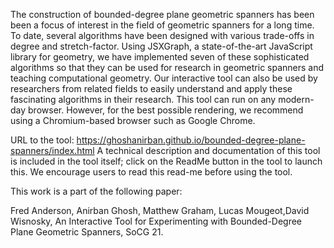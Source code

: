 The construction of bounded-degree plane geometric spanners has been been a focus of interest in the field of geometric spanners for a long time. To date, several algorithms have been designed with various trade-offs in degree and stretch-factor. Using JSXGraph, a state-of-the-art JavaScript library for geometry, we have implemented seven of these sophisticated algorithms so that they can be used for research in geometric spanners and teaching computational geometry. Our interactive tool can also be used by researchers from related fields to easily understand and apply these fascinating algorithms in their research. This tool can run on any modern-day browser. However, for the best possible rendering, we recommend using a Chromium-based browser such as Google Chrome.

URL to the tool: https://ghoshanirban.github.io/bounded-degree-plane-spanners/index.html
A technical description and documentation of this tool is included in the tool itself; click on the ReadMe button in the tool to launch this.  We encourage users to read this read-me before using the tool.

This work is a part of the following paper:

Fred Anderson, Anirban Ghosh, Matthew Graham, Lucas Mougeot,David Wisnosky, An Interactive Tool for Experimenting with Bounded-Degree Plane Geometric Spanners, SoCG 21.
